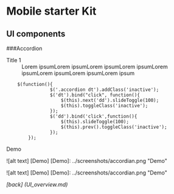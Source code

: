 Mobile starter Kit
================================

UI components
--------------------------------

###Accordion
		<div class="accordion">
				<dl>
					<dt>
						<div>Title 1</div>
					</dt>
					<dd>
						<div>Lorem ipsumLorem ipsumLorem ipsumLorem ipsumLorem ipsumLorem ipsumLorem ipsumLorem ipsum</div>
					</dd>
				</dl>
		</div>
		
		$(function(){
					$('.accordion dt').addClass('inactive');
					$('dt').bind("click", function(){
						$(this).next('dd').slideToggle(100);
						$(this).toggleClass('inactive');
					});
					$('dd').bind('click',function(){
						$(this).slideToggle(100);
						$(this).prev().toggleClass('inactive');
					});
			});



Demo

![alt text] [Demo]
[Demo]: ../screenshots/accordian.png "Demo"   

![alt text] [Demo]
[Demo]: ../screenshots/accordian.png "Demo"

		
*[back] (UI_overview.md)*  
		
